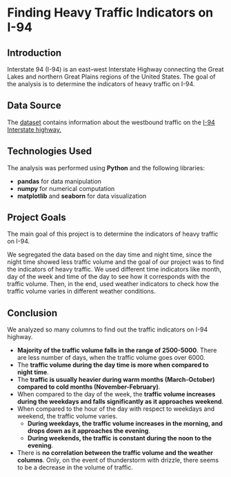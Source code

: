 # Finding Heavy Traffic Indicators on I-94

## Introduction

Interstate 94 (I-94) is an east–west Interstate Highway connecting the Great Lakes and northern Great Plains regions of the United States.
The goal of the analysis is to determine the indicators of heavy traffic on I-94.

## Data Source

The [dataset](https://archive.ics.uci.edu/dataset/492/metro+interstate+traffic+volume) contains information
about the westbound traffic on the [I-94 Interstate highway.](https://en.wikipedia.org/wiki/Interstate_94)

## Technologies Used

The analysis was performed using **Python** and the following libraries:

- **pandas** for data manipulation
- **numpy** for numerical computation
- **matplotlib** and **seaborn** for data visualization

## Project Goals

The main goal of this project is to determine the indicators of heavy traffic on I-94.

We segregated the data based on the day time and night time, since the night time showed less traffic volume and the goal of our project was to find the indicators of heavy traffic.
We used different time indicators like month, day of the week and time of the day to see how it corresponds with the traffic volume. 
Then, in the end, used weather indicators to check how the traffic volume varies in different weather conditions.

## Conclusion

We analyzed so many columns to find out the traffic indicators on I-94 highway.

* **Majority of the traffic volume falls in the range of 2500-5000**. There are less number of days, when the traffic volume goes over 6000.
* The **traffic volume during the day time is more when compared to night time**.
* The **traffic is usually heavier during warm months (March-October) compared to cold months (November-February)**.
* When compared to the day of the week, the **traffic volume increases during the weekdays and falls significantly as it approaches weekend**.
* When compared to the hour of the day with respect to weekdays and weekend, the traffic volume varies. 
    * **During weekdays, the traffic volume increases in the morning, and drops down as it approaches the evening**.
    * **During weekends, the traffic is constant during the noon to the evening**.
* There is **no correlation between the traffic volume and the weather columns**. Only, on the event of thunderstorm with drizzle, there seems to be a decrease in the volume of traffic.
